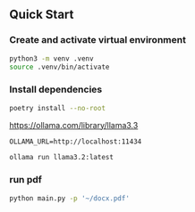 ## Quick Start

### Create and activate virtual environment

```bash
python3 -m venv .venv
source .venv/bin/activate
```

### Install dependencies

```bash
poetry install --no-root
```


https://ollama.com/library/llama3.3
```
OLLAMA_URL=http://localhost:11434
```
```bash
ollama run llama3.2:latest 
```

### run pdf

```bash
python main.py -p '~/docx.pdf'
```
